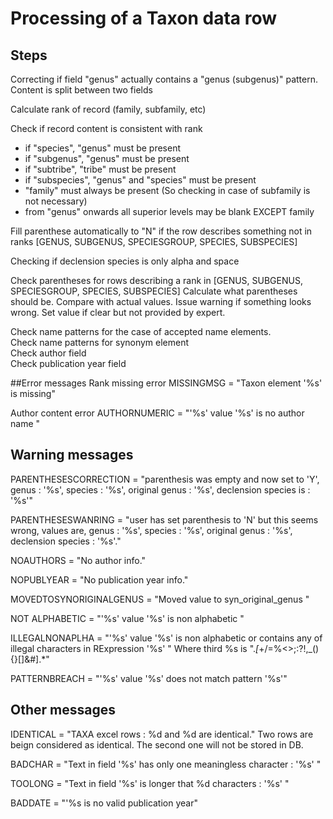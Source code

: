 # Processing of a Taxon data row
## Steps
Correcting if field "genus" actually contains a "genus (subgenus)" pattern.
Content is split between two fields

Calculate rank of record (family, subfamily, etc)

Check if record content is consistent with rank
- if "species", "genus" must be present
- if "subgenus", "genus" must be present
- if "subtribe", "tribe" must be present
- if "subspecies", "genus" and "species" must be present
- "family" must always be present (So checking in case of subfamily is not necessary)
- from "genus" onwards all superior levels may be blank EXCEPT family

Fill parenthese automatically to "N" if the row describes something not in ranks [GENUS, SUBGENUS, SPECIESGROUP, SPECIES, SUBSPECIES]

Checking if declension species is only alpha and space

Check parentheses for rows describing a rank in [GENUS, SUBGENUS, SPECIESGROUP, SPECIES, SUBSPECIES]
Calculate what parentheses should be.
Compare with actual values. Issue warning if something looks wrong. 
Set value if clear but not provided by expert.

Check name patterns for the case of accepted name elements.<br/>
Check name patterns for synonym element<br/>
Check author field<br/>
Check publication year field

##Error messages
Rank missing error
MISSINGMSG = "Taxon element '%s' is missing" 

Author content error
AUTHORNUMERIC = "'%s' value '%s' is no author name "
    
## Warning messages

PARENTHESESCORRECTION = "parenthesis was empty and now set to 'Y', genus : '%s', species : '%s', original genus : '%s', declension species is : '%s'"

PARENTHESESWANRING = "user has set parenthesis to 'N' but this seems wrong, values are, genus : '%s', species : '%s', original genus : '%s', declension species : '%s'."

NOAUTHORS = "No author info."
        
NOPUBLYEAR = "No publication year info."

MOVEDTOSYNORIGINALGENUS = "Moved value to syn_original_genus "

NOT ALPHABETIC = "'%s' value '%s' is non alphabetic "

ILLEGALNONAPLHA = "'%s' value '%s' is non alphabetic or contains any of illegal characters in RExpression '%s' "
Where third %s is ".*[*+/=%<>;:?!,_(){}\[\]&#].*" 

PATTERNBREACH = "'%s' value '%s' does not match pattern '%s'"

## Other messages
IDENTICAL  = "TAXA excel rows : %d and %d are identical."
Two rows are beign considered as identical.
The second one will not be stored in DB.

BADCHAR = "Text in field '%s' has only one meaningless character : '%s' "

TOOLONG = "Text in field '%s' is longer that %d characters : '%s' "

BADDATE = "'%s is no valid publication year"